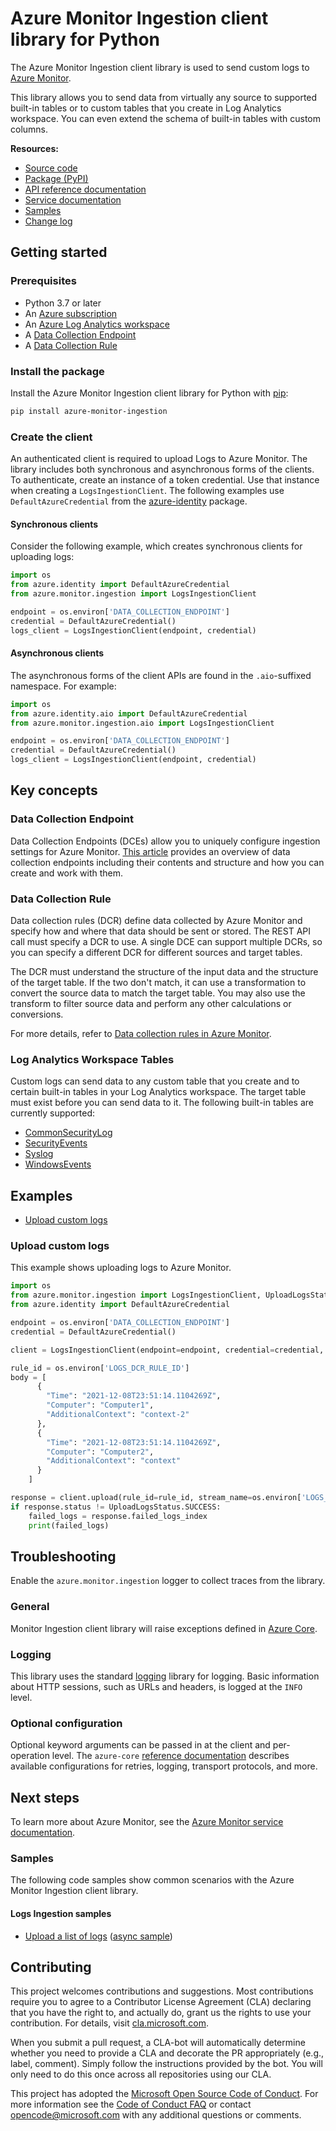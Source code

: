 # Azure Monitor Ingestion client library for Python

The Azure Monitor Ingestion client library is used to send custom logs to [Azure Monitor][azure_monitor_overview].

This library allows you to send data from virtually any source to supported built-in tables or to custom tables that you create in Log Analytics workspace. You can even extend the schema of built-in tables with custom columns.

**Resources:**

- [Source code][source]
- [Package (PyPI)][package]
- [API reference documentation][python-ingestion-ref-docs]
- [Service documentation][azure_monitor_overview]
- [Samples][samples]
- [Change log][changelog]

## Getting started

### Prerequisites

- Python 3.7 or later
- An [Azure subscription][azure_subscription]
- An [Azure Log Analytics workspace][azure_monitor_create_using_portal]
- A [Data Collection Endpoint][data_collection_endpoint]
- A [Data Collection Rule][data_collection_rule]

### Install the package

Install the Azure Monitor Ingestion client library for Python with [pip][pip]:

```bash
pip install azure-monitor-ingestion
```

### Create the client

An authenticated client is required to upload Logs to Azure Monitor. The library includes both synchronous and asynchronous forms of the clients. To authenticate, create an instance of a token credential. Use that instance when creating a `LogsIngestionClient`. The following examples use `DefaultAzureCredential` from the [azure-identity](https://pypi.org/project/azure-identity/) package.

#### Synchronous clients

Consider the following example, which creates synchronous clients for uploading logs:

```python
import os
from azure.identity import DefaultAzureCredential
from azure.monitor.ingestion import LogsIngestionClient

endpoint = os.environ['DATA_COLLECTION_ENDPOINT']
credential = DefaultAzureCredential()
logs_client = LogsIngestionClient(endpoint, credential)
```

#### Asynchronous clients

The asynchronous forms of the client APIs are found in the `.aio`-suffixed namespace. For example:

```python
import os
from azure.identity.aio import DefaultAzureCredential
from azure.monitor.ingestion.aio import LogsIngestionClient

endpoint = os.environ['DATA_COLLECTION_ENDPOINT']
credential = DefaultAzureCredential()
logs_client = LogsIngestionClient(endpoint, credential)
```

## Key concepts

### Data Collection Endpoint

Data Collection Endpoints (DCEs) allow you to uniquely configure ingestion settings for Azure Monitor. [This article][data_collection_endpoint] provides an overview of data collection endpoints including their contents and structure and how you can create and work with them.

### Data Collection Rule

Data collection rules (DCR) define data collected by Azure Monitor and specify how and where that data should be sent or stored. The REST API call must specify a DCR to use. A single DCE can support multiple DCRs, so you can specify a different DCR for different sources and target tables.

The DCR must understand the structure of the input data and the structure of the target table. If the two don't match, it can use a transformation to convert the source data to match the target table. You may also use the transform to filter source data and perform any other calculations or conversions.

For more details, refer to [Data collection rules in Azure Monitor](https://docs.microsoft.com/azure/azure-monitor/essentials/data-collection-rule-overview).

### Log Analytics Workspace Tables

Custom logs can send data to any custom table that you create and to certain built-in tables in your Log Analytics workspace. The target table must exist before you can send data to it. The following built-in tables are currently supported:

- [CommonSecurityLog](https://docs.microsoft.com/azure/azure-monitor/reference/tables/commonsecuritylog)
- [SecurityEvents](https://docs.microsoft.com/azure/azure-monitor/reference/tables/securityevent)
- [Syslog](https://docs.microsoft.com/azure/azure-monitor/reference/tables/syslog)
- [WindowsEvents](https://docs.microsoft.com/azure/azure-monitor/reference/tables/windowsevent)

## Examples

- [Upload custom logs](#upload-custom-logs)

### Upload custom logs

This example shows uploading logs to Azure Monitor.

```python
import os
from azure.monitor.ingestion import LogsIngestionClient, UploadLogsStatus
from azure.identity import DefaultAzureCredential

endpoint = os.environ['DATA_COLLECTION_ENDPOINT']
credential = DefaultAzureCredential()

client = LogsIngestionClient(endpoint=endpoint, credential=credential, logging_enable=True)

rule_id = os.environ['LOGS_DCR_RULE_ID']
body = [
      {
        "Time": "2021-12-08T23:51:14.1104269Z",
        "Computer": "Computer1",
        "AdditionalContext": "context-2"
      },
      {
        "Time": "2021-12-08T23:51:14.1104269Z",
        "Computer": "Computer2",
        "AdditionalContext": "context"
      }
    ]

response = client.upload(rule_id=rule_id, stream_name=os.environ['LOGS_DCR_STREAM_NAME'], logs=body)
if response.status != UploadLogsStatus.SUCCESS:
    failed_logs = response.failed_logs_index
    print(failed_logs)
```

## Troubleshooting

Enable the `azure.monitor.ingestion` logger to collect traces from the library.

### General

Monitor Ingestion client library will raise exceptions defined in [Azure Core][azure_core_exceptions].

### Logging

This library uses the standard [logging][python_logging] library for logging. Basic information about HTTP sessions, such as URLs and headers, is logged at the `INFO` level.

### Optional configuration

Optional keyword arguments can be passed in at the client and per-operation level. The `azure-core` [reference documentation][azure_core_ref_docs] describes available configurations for retries, logging, transport protocols, and more.

## Next steps

To learn more about Azure Monitor, see the [Azure Monitor service documentation][azure_monitor_overview].

### Samples

The following code samples show common scenarios with the Azure Monitor Ingestion client library.

#### Logs Ingestion samples

- [Upload a list of logs](https://github.com/Azure/azure-sdk-for-python/blob/main/sdk/monitor/azure-monitor-ingestion/samples/sample_send_small_logs.py) ([async sample](https://github.com/Azure/azure-sdk-for-python/blob/main/sdk/monitor/azure-monitor-ingestion/samples/async_samples/sample_send_small_logs_async.py))

## Contributing

This project welcomes contributions and suggestions. Most contributions require you to agree to a Contributor License Agreement (CLA) declaring that you have the right to, and actually do, grant us the rights to use your contribution. For details, visit [cla.microsoft.com][cla].

When you submit a pull request, a CLA-bot will automatically determine whether you need to provide a CLA and decorate the PR appropriately (e.g., label, comment). Simply follow the instructions provided by the bot. You will only need to do this once across all repositories using our CLA.

This project has adopted the [Microsoft Open Source Code of Conduct][code_of_conduct]. For more information see the [Code of Conduct FAQ][coc_faq] or contact [opencode@microsoft.com][coc_contact] with any additional questions or comments.

<!-- LINKS -->

[azure_core_exceptions]: https://aka.ms/azsdk/python/core/docs#module-azure.core.exceptions
[azure_core_ref_docs]: https://aka.ms/azsdk/python/core/docs
[azure_monitor_create_using_portal]: https://docs.microsoft.com/azure/azure-monitor/logs/quick-create-workspace
[azure_monitor_overview]: https://docs.microsoft.com/azure/azure-monitor/
[azure_subscription]: https://azure.microsoft.com/free/python/
[changelog]: https://github.com/Azure/azure-sdk-for-python/tree/main/sdk/monitor/azure-monitor-ingestion/CHANGELOG.md
[package]: https://aka.ms/azsdk-python-monitor-ingestion-pypi
[pip]: https://pypi.org/project/pip/
[python_logging]: https://docs.python.org/3/library/logging.html
[python-ingestion-ref-docs]: https://aka.ms/azsdk/python/monitor-ingestion/docs
[samples]: https://github.com/Azure/azure-sdk-for-python/tree/main/sdk/monitor/azure-monitor-ingestion/samples
[source]: https://github.com/Azure/azure-sdk-for-python/blob/main/sdk/monitor/azure-monitor-ingestion/
[data_collection_endpoint]: https://docs.microsoft.com//azure/azure-monitor/essentials/data-collection-endpoint-overview
[data_collection_rule]: https://docs.microsoft.com/azure/azure-monitor/essentials/data-collection-rule-overview

[cla]: https://cla.microsoft.com
[code_of_conduct]: https://opensource.microsoft.com/codeofconduct/
[coc_faq]: https://opensource.microsoft.com/codeofconduct/faq/
[coc_contact]: mailto:opencode@microsoft.com
